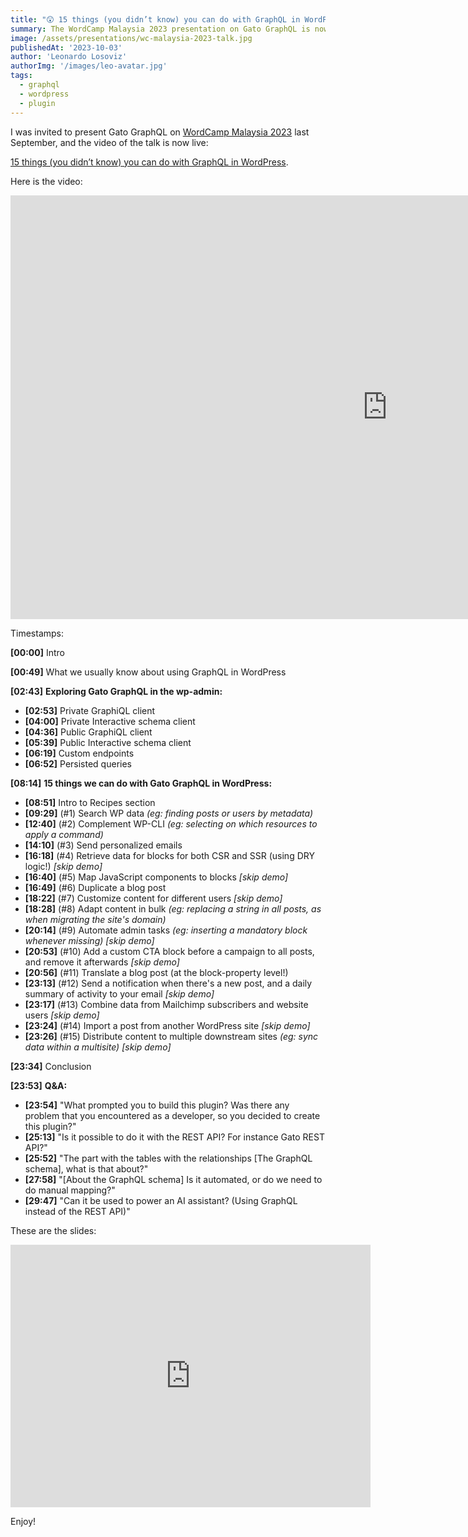 ```yaml
---
title: "😲 15 things (you didn’t know) you can do with GraphQL in WordPress"
summary: The WordCamp Malaysia 2023 presentation on Gato GraphQL is now live.
image: /assets/presentations/wc-malaysia-2023-talk.jpg
publishedAt: '2023-10-03'
author: 'Leonardo Losoviz'
authorImg: '/images/leo-avatar.jpg'
tags:
  - graphql
  - wordpress
  - plugin
---
```


I was invited to present Gato GraphQL on [WordCamp Malaysia 2023](https://malaysia.wordcamp.org/2023/) last September, and the video of the talk is now live:

<a href="https://wordpress.tv/2023/10/01/15-things-you-didnt-know-you-can-do-with-graphql-in-wordpress/">15 things (you didn’t know) you can do with GraphQL in WordPress</a>.

Here is the video:

<iframe width="1206" height="678" src="https://www.youtube.com/embed/4gDkunLl-rQ" title="15 things (you didn’t know) you can do with GraphQL in WordPress" frameborder="0" allow="accelerometer; autoplay; clipboard-write; encrypted-media; gyroscope; picture-in-picture; web-share" allowfullscreen></iframe>

Timestamps:

**[00:00]** Intro

**[00:49]** What we usually know about using GraphQL in WordPress

**[02:43]** **Exploring Gato GraphQL in the wp-admin:**

- **[02:53]** Private GraphiQL client
- **[04:00]** Private Interactive schema client
- **[04:36]** Public GraphiQL client
- **[05:39]** Public Interactive schema client
- **[06:19]** Custom endpoints
- **[06:52]** Persisted queries
  
**[08:14]** **15 things we can do with Gato GraphQL in WordPress:**

- **[08:51]** Intro to Recipes section
- **[09:29]** (#1) Search WP data _(eg: finding posts or users by metadata)_
- **[12:40]** (#2) Complement WP-CLI _(eg: selecting on which resources to apply a command)_
- **[14:10]** (#3) Send personalized emails
- **[16:18]** (#4) Retrieve data for blocks for both CSR and SSR (using DRY logic!) _[skip demo]_
- **[16:40]** (#5) Map JavaScript components to blocks _[skip demo]_
- **[16:49]** (#6) Duplicate a blog post
- **[18:22]** (#7) Customize content for different users _[skip demo]_
- **[18:28]** (#8) Adapt content in bulk _(eg: replacing a string in all posts, as when migrating the site's domain)_
- **[20:14]** (#9) Automate admin tasks _(eg: inserting a mandatory block whenever missing) [skip demo]_
- **[20:53]** (#10) Add a custom CTA block before a campaign to all posts, and remove it afterwards _[skip demo]_
- **[20:56]** (#11) Translate a blog post (at the block-property level!)
- **[23:13]** (#12) Send a notification when there's a new post, and a daily summary of activity to your email _[skip demo]_
- **[23:17]** (#13) Combine data from Mailchimp subscribers and website users _[skip demo]_
- **[23:24]** (#14) Import a post from another WordPress site _[skip demo]_
- **[23:26]** (#15) Distribute content to multiple downstream sites _(eg: sync data within a multisite) [skip demo]_
  
**[23:34]** Conclusion

**[23:53]** **Q&A:**

- **[23:54]** "What prompted you to build this plugin? Was there any problem that you encountered as a developer, so you decided to create this plugin?"
- **[25:13]** "Is it possible to do it with the REST API? For instance Gato REST API?"
- **[25:52]** "The part with the tables with the relationships [The GraphQL schema], what is that about?"
- **[27:58]** "[About the GraphQL schema] Is it automated, or do we need to do manual mapping?"
- **[29:47]** "Can it be used to power an AI assistant? (Using GraphQL instead of the REST API)"

These are the slides:

<iframe src="https://slides.com/leoloso/graphql-in-wordpress/embed" width="576" height="420" scrolling="no" frameborder="0" webkitallowfullscreen mozallowfullscreen allowfullscreen></iframe>

Enjoy!
